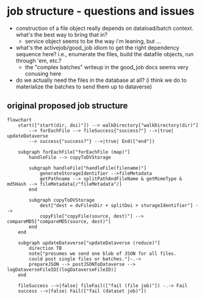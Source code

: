 # job structure - questions and issues

* construction of a file object really depends on dataload/batch context. what's the best way to bring that in?
    * service object seems to be the way i'm leaning, but ... 
* what's the activejob/good_job idiom to get the right dependency sequence here? i.e., enumerate the files, build the datafile objects, run through 'em, etc.? 
    * the "complex batches" writeup in the good_job docs seems very conusing here 
* do we actually need the files in the database at all? (i think we do to materialize the batches to send them up to dataverse)

## original proposed job structure

```mermaid
flowchart
    start(["start(dir, doi)"]) --> walkDirectory["walkDirectory(dir)"]
        --> forEachFile --> fileSuccess{"success?"} -->|true| updateDataverse
        --> success{"success?"} -->|true| End(["end"]) 

    subgraph forEachFile["forEachFile (map)"]
        handleFile --> copyToDVStorage 

        subgraph handleFile["handleFile(filename)"]
            generateStorageIdentifier -->fileMetadata
            getPathname --> splitPathAndFileName & getMimeType & md5Hash --> fileMetadata[/"fileMetadata"/]
        end
        
        subgraph copyToDVStorage
            dest["dest = dvFilesDir + splitDoi + storageIdentifier"] -->
            copyFile["copyFile(source, dest)"] --> compareMD5["compareMD5(source, dest)"]
        end
    end

    subgraph updateDataverse["updateDataverse (reduce)"]
        direction TB
        note["presumes we send one blob of JSON for all files.
        could post single files or batches."]-.->
        prepareJSON --> postJSONToDataverse --> logDataverseFileID[(logDataverseFileID)]
    end

    fileSuccess -->|false| fileFail(["fail (file job)"]) -.-> Fail
    success -->|false| Fail(["fail (dataset job)"])
```